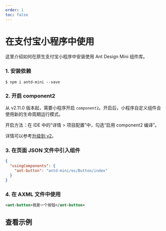 ```yaml
---
order: 1
toc: false
---
```


# 在支付宝小程序中使用

这里介绍如何在原生支付宝小程序中安装使用 Ant Design Mini 组件库。

### 1. 安装依赖

```shell
$ npm i antd-mini --save
```

### 2. 开启 component2

从 v2.11.0 版本起，需要小程序开启 `component2`。开启后，小程序自定义组件会使用新的生命周期运行模式。

开启方法：在 IDE 中的“详情 > 项目配置”中，勾选“启用 component2 编译”。

详情可以参考[升级到 v2](./migration-v2.md)。

### 3. 在页面 JSON 文件中引入组件

```json
{
  "usingComponents": {
    "ant-button": "antd-mini/es/Button/index"
  }
}
```

### 4. 在 AXML 文件中使用

```xml
<ant-button>我是一个按钮</ant-button>
```

## 查看示例

<!-- <code src='pages/Button/index'></code> -->
